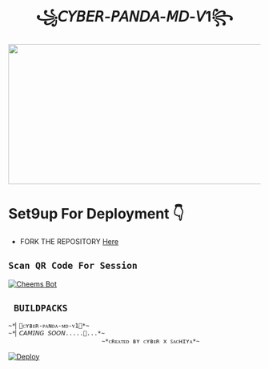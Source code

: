 

<h1 align="center">꧁𝘊𝘠𝘉𝘌𝘙-𝘗𝘈𝘕𝘋𝘈-𝘔𝘋-𝘝1꧂<br></h1>
<p align="center">
<img src="https://telegra.ph/file/6032c257abee792a75480.jpg" width="540" height="280" />
</p>


# Set9up For Deployment 👇

- FORK THE REPOSITORY [Here](https://github.com/DGXeon/CheemsBot-MD8/fork)

## `Scan QR Code For Session`
[![Cheems Bot](https://repl.it/badge/github/quiec/whatsasena)](https://replit.com/@DGXeon/Cheems-Bot-Multi-Auth-Session-Generator?v=1)

## ` BUILDPACKS`

```
~*▏🎩ᴄʏʙᴇʀ-ᴘᴀɴᴅᴀ-ᴍᴅ-ᴠ1🎩*~
~*▏𝘊𝘈𝘔𝘐𝘕𝘎 𝘚𝘖𝘖𝘕.....👋...*~
                          ~*ᴄʀᴇᴀᴛᴇᴅ ʙʏ ᴄʏʙᴇʀ x ꜱᴀᴄʜɪʏᴀ*~
```

[![Deploy](https://www.herokucdn.com/deploy/button.svg)](https://heroku.com/deploy?template=https://github.com/CYBER-MAX-BOT-SL-BY-SACHITH/CYBER-PANDA-MD-V1)
